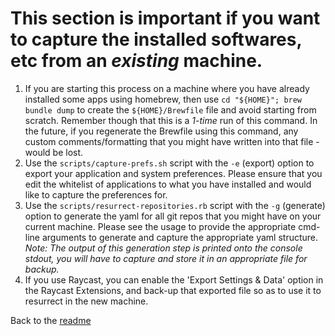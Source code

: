 # This section is important if you want to capture the installed softwares, etc from an *existing* machine.

1. If you are starting this process on a machine where you have already installed some apps using homebrew, then use `cd "${HOME}"; brew bundle dump` to create the `${HOME}/Brewfile` file and avoid starting from scratch. Remember though that this is a *1-time* run of this command. In the future, if you regenerate the Brewfile using this command, any custom comments/formatting that you might have written into that file - would be lost.
2. Use the `scripts/capture-prefs.sh` script with the `-e` (export) option to export your application and system preferences. Please ensure that you edit the whitelist of applications to what you have installed and would like to capture the preferences for.
3. Use the `scripts/resurrect-repositories.rb` script with the `-g` (generate) option to generate the yaml for all git repos that you might have on your current machine. Please see the usage to provide the appropriate cmd-line arguments to generate and capture the appropriate yaml structure. *Note: The output of this generation step is printed onto the console stdout, you will have to capture and store it in an appropriate file for backup.*
4. If you use Raycast, you can enable the 'Export Settings & Data' option in the Raycast Extensions, and back-up that exported file so as to use it to resurrect in the new machine.

Back to the [readme](README.md#pre-requisites)
